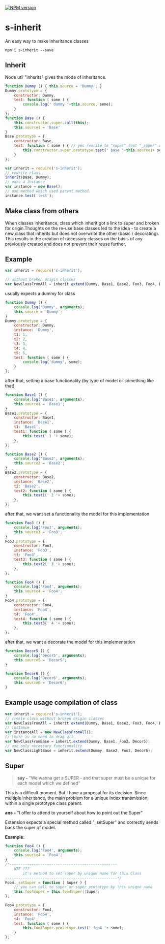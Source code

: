 
[![NPM version][npm-image]][npm-url]

s-inherit
===============
An easy way to make inheritance classes

```shell
npm i s-inherit --save
```

Inherit
--------------
Node util "inherits" gives the mode of inheritance. 

```javascript
function Dummy () { this.source = 'Dummy'; }
Dummy.prototype = {
    constructor: Dummy,
    test: function ( some ) {
        console.log(' dummy '+this.source, some);
    }
};
function Base () {
    this.constructor.super.call(this);
    this.source1 = 'Base'
}
Base.prototype = {
    constructor: Base,
    test: function ( some ) { // yes rewrite to "super" (not "_super" or "super_") 
        this.constructor.super.prototype.test(' base '+this.source1+ some);
    }
};

var inherit = require('s-inherit');
// rewrite class
inherit(Base, Dummy);
// make a instance
var instance = new Base();
// use method which used parent method
instance.test('test');
```


    
Make class from others
--------------
When classes inheritance, class which inherit got a link to super and broken for origin.Thoughts on the re-use base classes led to the idea - to create a new class that inherits but does not overwrite the other (basic / decorating). This results in the creation of necessary classes on the basis of any previously created and does not prevent their reuse further.


Example 
--------------

```javascript
var inherit = require('s-inherit');

// without broken origin classes
var NewClassFromAll = inherit.extend(Dummy, Base1, Base2, Foo3, Foo4, Decor5, Decor6);

```

usually expects a dummy for class
```javascript
function Dummy () {
    console.log('Dummy', arguments);
    this.source = 'Dummy';
}
Dummy.prototype = {
    constructor: Dummy,
    instance: 'Dummy',
    t1: 1,
    t2: 2,
    t3: 3,
    t4: 4,
    t5: 5,
    test: function ( some ) {
        console.log('dummy', some);
    }
};
```

after that, setting a base functionality (by type of model or something like that)
```javascript
function Base1 () {
    console.log('Base1', arguments);
    this.source1 = 'Base1';
}
Base1.prototype = {
    constructor: Base1,
    instance: 'Base1',
    t1: 'Base1',
    test1: function ( some ) {
        this.test(' 1 '+ some);
    },
};

function Base2 () {
    console.log('Base2', arguments);
    this.source2 = 'Base2';
}
Base2.prototype = {
    constructor: Base2,
    instance: 'Base2',
    t2: 'Base2',
    test2: function ( some ) {
        this.test1(' 2 '+ some);
    },
};
```


after that, we want set a functionality the model for this implementation
```javascript
function Foo3 () {
    console.log('Foo3', arguments);
    this.source3 = 'Foo3';
}
Foo3.prototype = {
    constructor: Foo3,
    instance: 'Foo3',
    t3: 'Foo3',
    test3: function ( some ) {
        this.test2(' 3 '+ some);
    },
};

function Foo4 () {
    console.log('Foo4', arguments);
    this.source4 = 'Foo4';
}
Foo4.prototype = {
    constructor: Foo4,
    instance: 'Foo4',
    t4: 'Foo4',
    test4: function ( some ) {
        this.test3(' 4 '+ some);
    },
};
```
after that, we want a decorate the model for this implementation
```javascript
function Decor5 () {
    console.log('Decor5', arguments);
    this.source5 = 'Decor5';
}

function Decor6 () {
    console.log('Decor6', arguments);
    this.source6 = 'Decor6';
}
```

Example usage compilation of class
--------------

```javascript
var inherit = require('s-inherit');
// create class without broken origin classes
var NewClassFromAll = inherit.extend(Dummy, Base1, Base2, Foo3, Foo4, Decor5, Decor6);
// instance
var instanceAll = new NewClassFromAll();
// there is no need to drag all
var NewClassFromBase = inherit.extend(Dummy, Base1, Foo2, Decor5);
// use only necessary functionality
var NewClassLightBase = inherit.extend(Dummy, Base2, Foo3, Decor6);

```
Super
--------------
>**say -** "We wanna get a SUPER - and that super must be a unique for each model which we defined"

This is a difficult moment. But I have a proposal for its decision. Since multiple inheritance, the main problem for a unique index transmission, within a single prototype class parent.

**ans -** "I offer to attend to yourself about how to point out the Super"

Extension expects a special method called "_setSuper" and correctly sends back the super of model.


**Example:**
```javascript
function Foo4 () {
    console.log('Foo4', arguments);
    this.source4 = 'Foo4';
}
/*-------------------------------------------------
    WTF ???
        it's method to set super by unique name for this Class
---------------------------------------------------*/
Foo4._setSuper = function ( Super ) {
    // you can call to super or super prototype by this unique name
    this.foo4Super = this.foo4Super||Super;
};

Foo4.prototype = {
    constructor: Foo4,
    instance: 'Foo4',
    t4: 'Foo4',
    test: function ( some ) {
        this.foo4Super.prototype.test(' foo4 '+ some);
    }
};
```


[npm-image]: https://badge.fury.io/js/s-inherit.svg
[npm-url]: https://npmjs.org/package/s-inherit